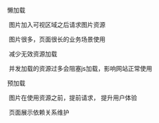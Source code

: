 懒加载

​	图片加入可视区域之后请求图片资源

​	图片很多，页面很长的业务场景使用

​	减少无效资源加载

​	并发加载的资源过多会阻塞js加载，影响网站正常使用



预加载

​	图片在使用资源之前，提前请求， 提升用户体验

​	页面展示依赖关系维护

​	

